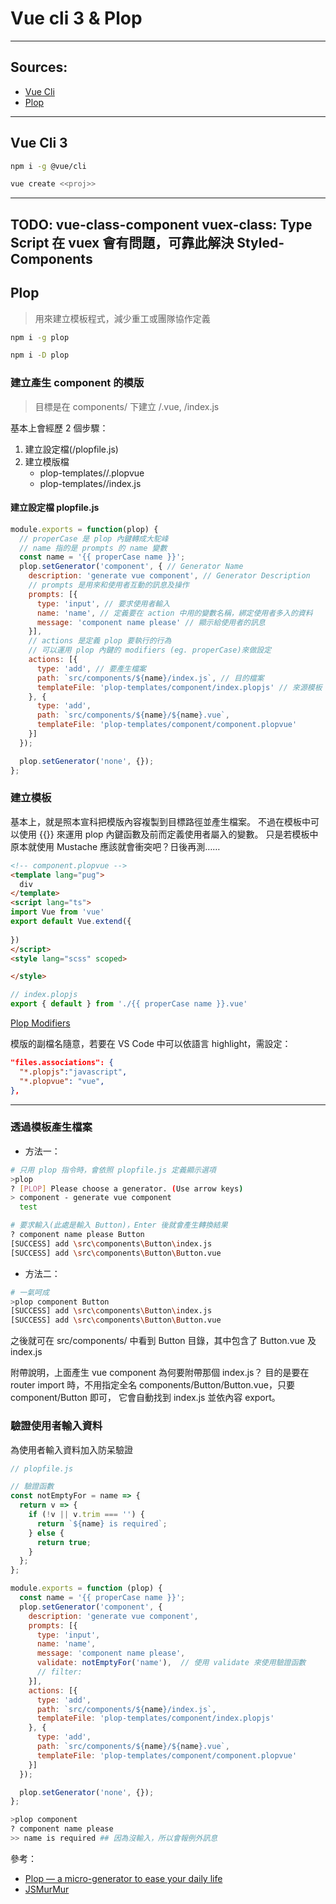 # Vue cli 3 & Plop

---

## Sources:

* [Vue Cli](https://cli.vuejs.org/guide/)
* [Plop](https://plopjs.com/documentation/)

---

## Vue Cli 3

```sh
npm i -g @vue/cli

vue create <<proj>>
```

---

TODO:
vue-class-component
vuex-class: Type Script 在 vuex 會有問題，可靠此解決
Styled-Components
---

## Plop

> 用來建立模板程式，減少重工或團隊協作定義

```sh
npm i -g plop

npm i -D plop
```

### 建立產生 component 的模版

> 目標是在 components/ 下建立 <ComponentName>/<ComponentName>.vue, <ComponentName>/index.js

基本上會經歷 2 個步驟：

1. 建立設定檔(<root>/plopfile.js)
2. 建立模版檔
   * plop-templates/<templateName>/<templateName>.plopvue
   * plop-templates/<templateName>/index.js

#### 建立設定檔 plopfile.js

```js
module.exports = function(plop) {
  // properCase 是 plop 內鍵轉成大駝峰
  // name 指的是 prompts 的 name 變數
  const name = '{{ properCase name }}';
  plop.setGenerator('component', { // Generator Name
    description: 'generate vue component', // Generator Description
    // prompts 是用來和使用者互動的訊息及操作
    prompts: [{
      type: 'input', // 要求使用者輸入
      name: 'name', // 定義要在 action 中用的變數名稱，綁定使用者多入的資料
      message: 'component name please' // 顯示給使用者的訊息
    }],
    // actions 是定義 plop 要執行的行為
    // 可以運用 plop 內鍵的 modifiers (eg. properCase)來做設定
    actions: [{
      type: 'add', // 要產生檔案
      path: `src/components/${name}/index.js`, // 目的檔案
      templateFile: 'plop-templates/component/index.plopjs' // 來源模板
    }, {
      type: 'add',
      path: `src/components/${name}/${name}.vue`,
      templateFile: 'plop-templates/component/component.plopvue'
    }]
  });

  plop.setGenerator('none', {});
};
```

### 建立模板

基本上，就是照本宣科把模版內容複製到目標路徑並產生檔案。
不過在模板中可以使用 {{}} 來運用 plop 內鍵函數及前而定義使用者屬入的變數。
只是若模板中原本就使用 Mustache 應該就會衝突吧？日後再測……


```html
<!-- component.plopvue -->
<template lang="pug">
  div
</template>
<script lang="ts">
import Vue from 'vue'
export default Vue.extend({
  
})
</script>
<style lang="scss" scoped>

</style>
```

```js
// index.plopjs
export { default } from './{{ properCase name }}.vue'
```

[Plop Modifiers](https://plopjs.com/documentation/#case-modifiers)

模版的副檔名隨意，若要在 VS Code 中可以依語言 highlight，需設定：

```json
"files.associations": {
  "*.plopjs":"javascript",
  "*.plopvue": "vue",
},
```

---

### 透過模板產生檔案

* 方法一：

```sh
# 只用 plop 指令時，會依照 plopfile.js 定義顯示選項
>plop
? [PLOP] Please choose a generator. (Use arrow keys)
> component - generate vue component
  test

# 要求輸入(此處是輸入 Button)，Enter 後就會產生轉換結果
? component name please Button
[SUCCESS] add \src\components\Button\index.js
[SUCCESS] add \src\components\Button\Button.vue
```

* 方法二：

```sh
# 一氣呵成
>plop component Button
[SUCCESS] add \src\components\Button\index.js
[SUCCESS] add \src\components\Button\Button.vue
```

之後就可在 src/components/ 中看到 Button 目錄，其中包含了 Button.vue 及 index.js

附帶說明，上面產生 vue component 為何要附帶那個 index.js？
目的是要在 router import 時，不用指定全名 components/Button/Button.vue，只要 component/Button 即可，
它會自動找到 index.js 並依內容 export。

### 驗證使用者輸入資料

為使用者輸入資料加入防呆驗證

```js
// plopfile.js

// 驗證函數
const notEmptyFor = name => {
  return v => {
    if (!v || v.trim === '') {
      return `${name} is required`;
    } else {
      return true;
    }
  };
};

module.exports = function (plop) {
  const name = '{{ properCase name }}';
  plop.setGenerator('component', {
    description: 'generate vue component',
    prompts: [{
      type: 'input',
      name: 'name',
      message: 'component name please',
      validate: notEmptyFor('name'),  // 使用 validate 來使用驗證函數
      // filter: 
    }],
    actions: [{
      type: 'add',
      path: `src/components/${name}/index.js`,
      templateFile: 'plop-templates/component/index.plopjs'
    }, {
      type: 'add',
      path: `src/components/${name}/${name}.vue`,
      templateFile: 'plop-templates/component/component.plopvue'
    }]
  });

  plop.setGenerator('none', {});
};
```

```sh
>plop component
? component name please
>> name is required ## 因為沒輸入，所以會報例外訊息

```

參考：

* [Plop — a micro-generator to ease your daily life](http://www.nicoespeon.com/en/2015/11/plop-micro-generator-boilerplate-yeoman-alternative/)
* [JSMurMur](https://www.facebook.com/JSmurmur/videos/1086168144873239/?hc_ref=ARRGi_z9tYm3F281Ir7KMD-X13wdLuRKqU3-ZqZsPjE1-wPd0346k4XCPjCssDD1iUo&__tn__=kC-R)